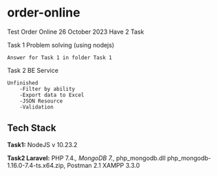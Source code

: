 # order-online
Test Order Online 26 October 2023 
Have 2 Task

Task 1 Problem solving (using nodejs)

    Answer for Task 1 in folder Task 1


Task 2 BE Service
    
    Unfinished
        -Filter by ability
        -Export data to Excel
        -JSON Resource
        -Validation

## Tech Stack

**Task1:** NodeJS v 10.23.2

**Task2 Laravel:** PHP 7.4.*, MongoDB 7.*, php_mongodb.dll php_mongodb-1.16.0-7.4-ts.x64.zip, Postman 2.1 XAMPP 3.3.0

